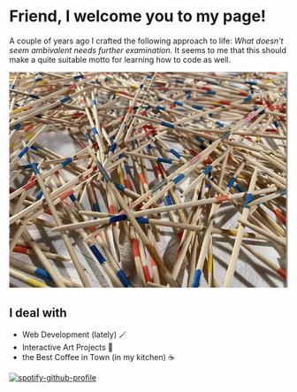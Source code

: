 # Friend, I welcome you to my page!

A couple of years ago I crafted the following approach to life: _What doesn't seem ambivalent needs further examination._ It seems to me that this should make a quite suitable motto for learning how to code as well.

![Image from performance "Schweigen Schweigen Schweigen](./images/mikado_small.png)

## I deal with

- Web Development (lately) :magic_wand:
- Interactive Art Projects :slot_machine:
- the Best Coffee in Town (in my kitchen) :coffee:

[![spotify-github-profile](https://spotify-github-profile.vercel.app/api/view?uid=torbenjost&cover_image=true&theme=default&show_offline=false&background_color=121212&interchange=false)](https://github.com/kittinan/spotify-github-profile)
